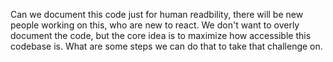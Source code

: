 Can we document this code just for human readbility, there will be new people working on this, who are new to react.
We don't want to overly document the code, but the core idea is to maximize how accessible this codebase is. What are some steps we can do that to take that challenge on.
